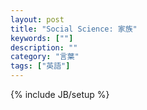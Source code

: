 ```yaml
---
layout: post
title: "Social Science: 家族"
keywords: [""]
description: ""
category: "言葉"
tags: ["英語"]
---
```

{% include JB/setup %}


